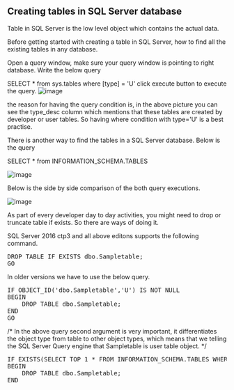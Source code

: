 ## Creating tables in SQL Server database

Table in SQL Server is the low level object which contains the actual data.

Before getting started with creating a table in SQL Server, how to find all the existing tables in any database.

Open a query window, make sure your query window is pointing to right database. Write the below query

SELECT * from sys.tables where [type] = 'U'
click execute button to execute the query.
![image](https://github.com/bodempudi/CodeSnippets/assets/2835142/3b992d31-db9c-4e44-b3d0-e1394bc9e050)

the reason for having the query condition is, in the above picture you can see the type_desc column which mentions that these tables are created by developer or user tables. So having where condition with type='U' is a best practise.

There is another way to find the tables in a SQL Server database. Below is the query

SELECT * from INFORMATION_SCHEMA.TABLES 

![image](https://github.com/bodempudi/CodeSnippets/assets/2835142/597cf38d-9bf1-4731-b52d-fb9e97529e0c)

Below is the side by side comparison of the both query executions.

![image](https://github.com/bodempudi/CodeSnippets/assets/2835142/95b46a58-16a1-47b4-9a3a-a8590a9bcf26)

As part of every developer day to day activities, you might need to drop or truncate table if exists. So there are ways of doing it.

SQL Server 2016 ctp3 and all above editons supports the following command.
<pre>
DROP TABLE IF EXISTS dbo.Sampletable;
GO
</pre>
In older versions we have to use the below query.
<pre>
IF OBJECT_ID('dbo.Sampletable','U') IS NOT NULL
BEGIN
	DROP TABLE dbo.Sampletable;
END
GO</pre>
/* In the above query second argument is very important, it differentiates the object type from table to other object types, which means that we telling 
the SQL Server Query engine that Sampletable is user table object. */
<pre>
IF EXISTS(SELECT TOP 1 * FROM INFORMATION_SCHEMA.TABLES WHERE TABLE_NAME='Sampletable' and TABLE_SCHEMA='dbo')
BEGIN
	DROP TABLE dbo.Sampletable;
END
</pre>
